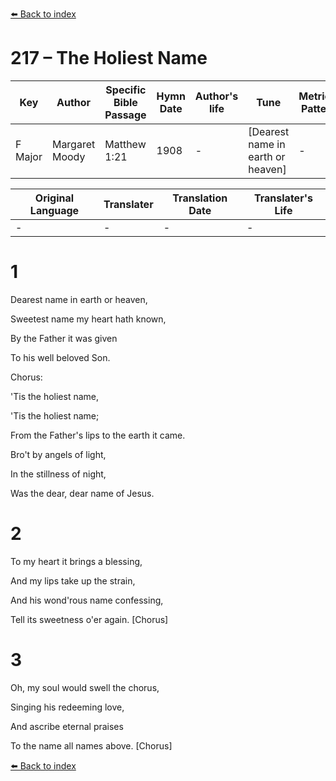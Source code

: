 [⬅️ Back to index](../README.md)

# 217 – The Holiest Name

Key | Author   | Specific Bible Passage     |Hymn Date |Author's life |Tune |Metrical Pattern   |Composer/Source
-- | --------- | ---------------------------|----------|--------------|-----|-------------------|-------------  
F Major |Margaret Moody |Matthew 1:21 |1908 |- |[Dearest name in earth or heaven] |- |W. A. Ogden

Original Language | Translater | Translation Date   | Translater's Life  
----------------- | --------- | --------------------|-------------     
\- |- |- |-




# 1

Dearest name in earth or heaven,

Sweetest name my heart hath known,

By the Father it was given

To his well beloved Son.



Chorus:

'Tis the holiest name,

'Tis the holiest name;

From the Father's lips to the earth it came.

Bro't by angels of light,

In the stillness of night,

Was the dear, dear name of Jesus.



# 2

To my heart it brings a blessing,

And my lips take up the strain,

And his wond'rous name confessing,

Tell its sweetness o'er again.  [Chorus]



# 3

Oh, my soul would swell the chorus,

Singing his redeeming love,

And ascribe eternal praises

To the name all names above.  [Chorus]

[⬅️ Back to index](../README.md)
